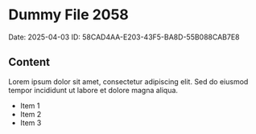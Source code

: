 # Dummy File 2058

Date: 2025-04-03
ID: 58CAD4AA-E203-43F5-BA8D-55B088CAB7E8

## Content

Lorem ipsum dolor sit amet, consectetur adipiscing elit.
Sed do eiusmod tempor incididunt ut labore et dolore magna aliqua.

* Item 1
* Item 2
* Item 3
